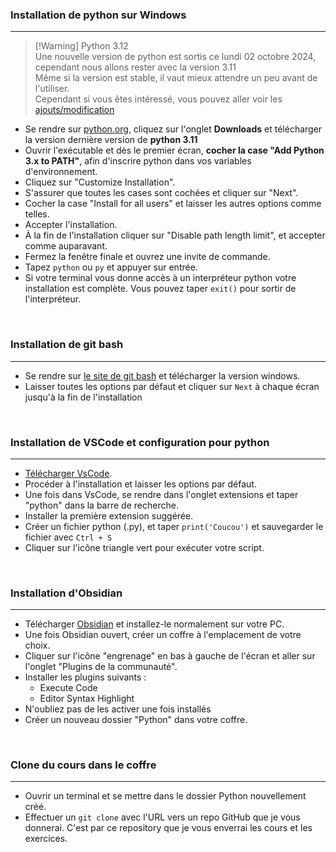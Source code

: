### Installation de python sur Windows
___

> [!Warning] Python 3.12  
> Une nouvelle version de python est sortis ce lundi 02 octobre 2024, cependant nous allons rester avec la version 3.11  
> Même si la version est stable, il vaut mieux attendre un peu avant de l'utiliser.  
> Cependant si vous êtes intéressé, vous pouvez aller voir les [ajouts/modification](https://docs.python.org/3/whatsnew/3.12.html)

- Se rendre sur [python.org](https://www.python.org), cliquez sur l'onglet **Downloads** et télécharger la version dernière version de **python 3.11**
- Ouvrir l'exécutable et dès le premier écran, **cocher la case "Add Python 3.x to PATH"**, afin d'inscrire python dans vos variables d'environnement.
- Cliquez sur "Customize Installation".
- S'assurer que toutes les cases sont cochées et cliquer sur "Next".
- Cocher la case "Install for all users" et laisser les autres options comme telles.
- Accepter l'installation.
- À la fin de l'installation cliquer sur "Disable path length limit", et accepter comme auparavant.
- Fermez la fenêtre finale et ouvrez une invite de commande.
- Tapez `python` ou `py` et appuyer sur entrée.
- Si votre terminal vous donne accès à un interpréteur python votre installation est complète. Vous pouvez taper `exit()` pour sortir de l'interpréteur.

<br>

### Installation de git bash
___

- Se rendre sur [le site de git bash](https://git-scm.com/downloads) et télécharger la version windows.
- Laisser toutes les options par défaut et cliquer sur `Next` à chaque écran jusqu'à la fin de l'installation

<br>

### Installation de VSCode et configuration pour python
___

- [Télécharger VsCode](https://code.visualstudio.com).
- Procéder à l'installation et laisser les options par défaut.
- Une fois dans VsCode, se rendre dans l'onglet extensions et taper "python" dans la barre de recherche.
- Installer la première extension suggérée.
- Créer un fichier python (.py), et taper `print('Coucou')` et sauvegarder le fichier avec `Ctrl + S`
- Cliquer sur l'icône triangle vert pour exécuter votre script.

<br>

### Installation d'Obsidian
___

- Télécharger [Obsidian](https://obsidian.md) et installez-le normalement sur votre PC.
- Une fois Obsidian ouvert, créer un coffre à l'emplacement de votre choix.
- Cliquer sur l'icône "engrenage" en bas à gauche de l'écran et aller sur l'onglet "Plugins de la communauté".
- Installer les plugins suivants :
  - Execute Code
  - Editor Syntax Highlight
- N'oubliez pas de les activer une fois installés
- Créer un nouveau dossier "Python" dans votre coffre.

<br>

### Clone du cours dans le coffre
___

- Ouvrir un terminal et se mettre dans le dossier Python nouvellement créé.
- Effectuer un `git clone` avec l'URL vers un repo GitHub que je vous donnerai. C'est par ce repository que je vous enverrai les cours et les exercices.
